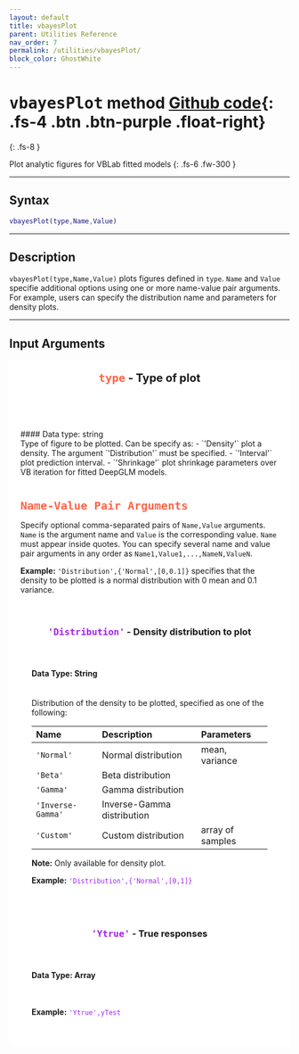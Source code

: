 ```yaml
---
layout: default
title: vbayesPlot
parent: Utilities Reference
nav_order: 7
permalink: /utilities/vbayesPlot/
block_color: GhostWhite
---
```


# <samp>vbayesPlot</samp> method [Github code](https://github.com/VBayesLab/VBLab/blob/main/VBLab/Utilities/vbayesPlot.m){: .fs-4 .btn .btn-purple  .float-right}
{: .fs-8 }

Plot analytic figures for VBLab fitted models
{: .fs-6 .fw-300 }

---

## Syntax

```matlab
vbayesPlot(type,Name,Value)
```
---
## Description
`vbayesPlot(type,Name,Value)` plots figures defined in `type`. `Name` and `Value` specifie additional options using one or more name-value pair arguments. For example, users can specify the distribution name and parameters for density plots. 

---

## Input Arguments
<!--type-->
<div class="code-example" markdown="1" style="background-color:White;padding:20px;">
<header style="font-weight:bold;font-size:20px"><span style="font-family:monospace;color:Tomato">type</span> - Type of plot </header>
#### Data type: string
<br>
Type of figure to be plotted. Can be specify as:
- `'Density'` plot a density. The argument `'Distribution'` must be specified.  
- `'Interval'` plot prediction interval. 
- `'Shrinkage'` plot shrinkage parameters over VB iteration for fitted DeepGLM models.
</div>

<div class="code-example" markdown="1" style="background-color:White;padding:20px;">
<!--Name-Value Pairs-->
<span style="font-family:monospace;font-size:20px;font-weight:bold;color:Tomato">Name-Value Pair Arguments </span>

Specify optional comma-separated pairs of `Name,Value` arguments. `Name` is the argument name and `Value` is the corresponding value. `Name` must appear inside quotes. You can specify several name and value pair arguments in any order as `Name1,Value1,...,NameN,ValueN`.

**Example:** `'Distribution',{'Normal',[0,0.1]}` specifies that the density to be plotted is a normal distribution with $0$ mean and $0.1$ variance.

<!--Distribution-->
<div class="code-example" markdown="1" style="background-color:{{page.block_color}};padding:20px;">
<header><h3><span style="color:#A020F0;font-weight:bold;font-family:monospace">'Distribution'</span> - Density distribution to plot</h3></header>

#### Data Type: String 
<br>
Distribution of the density to be plotted, specified as one of the following:

|Name               |Description                 |Parameters       |
|:------------------|:---------------------------|:----------------|
| `'Normal'`        | Normal distribution        | mean, variance  |
| `'Beta'`          | Beta distribution          |                 |
| `'Gamma'`         | Gamma distribution         |                 |
| `'Inverse-Gamma'` | Inverse-Gamma distribution |                 |
|`'Custom'`         | Custom distribution        | array of samples|

**Note:** Only available for density plot.

**Example:** <code style="color:#A020F0">'Distribution',{'Normal',[0,1]}</code>
</div>

<!--Ytrue-->
<div class="code-example" markdown="1" style="background-color:{{page.block_color}};padding:20px;">
<header><h3><span style="color:#A020F0;font-weight:bold;font-family:monospace">'Ytrue'</span> - True responses</h3></header>

#### Data Type: Array 
<br>

**Example:** <code style="color:#A020F0">'Ytrue',yTest</code>
</div>
</div>
